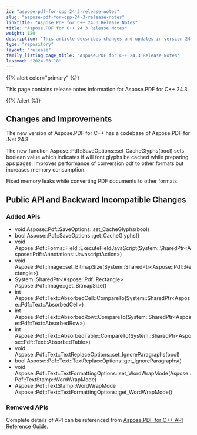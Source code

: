 ```yaml
---
id: "aspose-pdf-for-cpp-24-3-release-notes"
slug: "aspose-pdf-for-cpp-24-3-release-notes"
linktitle: "Aspose.PDF for C++ 24.3 Release Notes"
title: "Aspose.PDF for C++ 24.3 Release Notes"
weight: 120
description: "This article decsribes changes and updates in version 24.3 of Aspose.PDF for C++ library"
type: "repository"
layout: "release"
family_listing_page_title: "Aspose.PDF for C++ 24.3 Release Notes"
lastmod: "2024-03-18"
---
```


{{% alert color="primary" %}}

This page contains release notes information for Aspose.PDF for C++ 24.3.

{{% /alert %}}

## Changes and Improvements

The new version of Aspose.PDF for C++ has a codebase of Aspose.PDF for .Net 24.3.

The new function Aspose::Pdf::SaveOptions::set_CacheGlyphs(bool) sets boolean value which indicates if will font glyphs be cached while preparing aps pages. Improves performance of conversion pdf to other formats but increases memory consumption.

Fixed memory leaks while converting PDF documents to other formats.

## Public API and Backward Incompatible Changes

### Added APIs

* void Aspose::Pdf::SaveOptions::set_CacheGlyphs(bool)
* bool Aspose::Pdf::SaveOptions::get_CacheGlyphs()
* void Aspose::Pdf::Forms::Field::ExecuteFieldJavaScript(System::SharedPtr&lt;Aspose::Pdf::Annotations::JavascriptAction&gt;)
* void Aspose::Pdf::Image::set_BitmapSize(System::SharedPtr&lt;Aspose::Pdf::Rectangle&gt;)
* System::SharedPtr&lt;Aspose::Pdf::Rectangle&gt; Aspose::Pdf::Image::get_BitmapSize()
* int Aspose::Pdf::Text::AbsorbedCell::CompareTo(System::SharedPtr&lt;Aspose::Pdf::Text::AbsorbedCell&gt;)
* int Aspose::Pdf::Text::AbsorbedRow::CompareTo(System::SharedPtr&lt;Aspose::Pdf::Text::AbsorbedRow&gt;)
* int Aspose::Pdf::Text::AbsorbedTable::CompareTo(System::SharedPtr&lt;Aspose::Pdf::Text::AbsorbedTable&gt;)
* void Aspose::Pdf::Text::TextReplaceOptions::set_IgnoreParagraphs(bool)
* bool Aspose::Pdf::Text::TextReplaceOptions::get_IgnoreParagraphs()
* void Aspose::Pdf::Text::TextFormattingOptions::set_WordWrapMode(Aspose::Pdf::TextStamp::WordWrapMode)
* Aspose::Pdf::TextStamp::WordWrapMode Aspose::Pdf::Text::TextFormattingOptions::get_WordWrapMode()

### Removed APIs

Complete details of API can be referenced from [Aspose.PDF for C++ API Reference Guide](https://reference.aspose.com/pdf/cpp).
